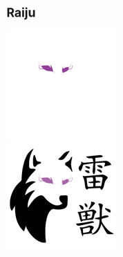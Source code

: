 # Raiju

![](docs/raiju_branco_sm.png#gh-dark-mode-only)
![](docs/raiju_preto_sm.png#gh-light-mode-only)

<!--
folders
- hal -> c++ wrappers over lower level HAL stuff, no project logic here


-->
